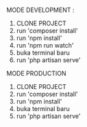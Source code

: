 MODE DEVELOPMENT :  <br>
1. CLONE PROJECT <br>
2. run 'composer install'<br>
3. run 'npm install' 
4. run 'npm run watch' <br>
5. buka terminal baru <br>
6. run 'php artisan serve' <br>


MODE PRODUCTION <br>
1. CLONE PROJECT <br>
2. run 'composer install'<br>
3. run 'npm install' 
4. buka terminal baru <br>
5. run 'php artisan serve' <br>
